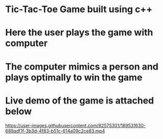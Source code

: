 # Tic-Tac-Toe Game built using c++
# Here the user plays the game with computer
# The computer mimics a person and plays optimally to win the game
# Live demo of the game is attached below


https://user-images.githubusercontent.com/82575301/189531630-689adf1f-3b3d-4f83-b51c-614a09c2ce83.mp4

